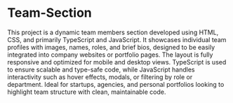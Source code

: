 # Team-Section
This project is a dynamic team members section developed using HTML, CSS, and primarily TypeScript and JavaScript. It showcases individual team profiles with images, names, roles, and brief bios, designed to be easily integrated into company websites or portfolio pages. The layout is fully responsive and optimized for mobile and desktop views. TypeScript is used to ensure scalable and type-safe code, while JavaScript handles interactivity such as hover effects, modals, or filtering by role or department. Ideal for startups, agencies, and personal portfolios looking to highlight team structure with clean, maintainable code.
